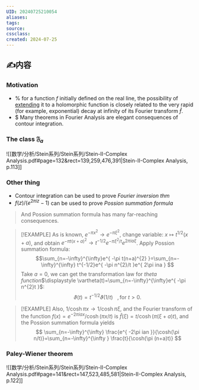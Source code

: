 ```yaml
---
UID: 20240725210054 
aliases: 
tags: 
source: 
cssclass: 
created: 2024-07-25
---
```


## ✍内容
### Motivation
- % for a function $f$ initially defined on the real line, the possibility of <u>extending</u> it to a holomorphic function is closely related to the very rapid (for example, exponential) decay at infinity of its Fourier transform $\displaystyle \hat{f}$.
- $ Many theorems in Fourier Analysis are elegant consequences of contour integration.

### The class $\mathfrak{F}_a$
![[数学/分析/Stein系列/Stein系列/Stein-II-Complex Analysis.pdf#page=132&rect=139,259,476,391|Stein-II-Complex Analysis, p.113]]
### Other thing
- Contour integration can be used to prove *Fourier inversion thm*
- $\displaystyle f(z)/(e^{ 2\pi iz }-1)$ can be used to prove *Possion summation formula*

>And Possion summation formula has many far-reaching consequences.

> [!EXAMPLE]
> As is known, $\displaystyle e^{ -\pi x^{2} }\to e^{ -\pi \xi^{2} }$, change variable: $\displaystyle x\mapsto t^{1/2}(x+a)$, and obtain $\displaystyle e^{ -\pi t(x+a)^{2} }\to t^{-1/2}e^{ -\pi \xi^{2}/t }e^{ 2\pi ia\xi }$. Apply Possion summation formula:
> $$\sum_{n=-\infty}^{\infty}e^{ -\pi t(n+a)^{2} }=\sum_{n=-\infty}^{\infty} t^{-1/2}e^{ -\pi n^{2}/t }e^{ 2\pi ina } $$
> Take $\displaystyle a=0$, we can get the transformation law for *theta function*$\displaystyle \vartheta(t)=\sum_{n=-\infty}^{\infty}e^{ -\pi n^{2}t }$:
> $$
\vartheta (t)=t^{-1/2}\vartheta(1/t)\ \ \ ,\text{for }t>0.
$$

> [!EXAMPLE]
> Also, $\displaystyle 1/\cosh \pi x\to1/\cosh \pi \xi$, and the Fourier transform of the function $\displaystyle f(x)=e^{ -2\pi iax }/\cosh(\pi x/t)$ is $\displaystyle \hat{f}(\xi)=t/\cosh(\pi(\xi+a)t)$, and the Possion summation formula yields
> $$
\sum_{n=-\infty}^{\infty} \frac{e^{ -2\pi ian }}{\cosh(\pi n/t)}=\sum_{n=-\infty}^{\infty } \frac{t}{\cosh(\pi (n+a)t)}
$$

### Paley-Wiener theorem
![[数学/分析/Stein系列/Stein系列/Stein-II-Complex Analysis.pdf#page=141&rect=147,523,485,581|Stein-II-Complex Analysis, p.122]]


